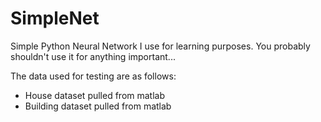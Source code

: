 # SimpleNet
Simple Python Neural Network I use for learning purposes. You probably shouldn't use it for anything important...

The data used for testing are as follows:

- House dataset pulled from matlab
- Building dataset pulled from matlab
